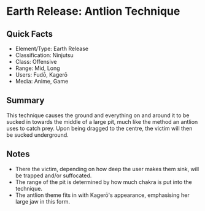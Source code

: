 # Earth Release: Antlion Technique

## Quick Facts
- Element/Type: Earth Release
- Classification: Ninjutsu
- Class: Offensive
- Range: Mid, Long
- Users: Fudō, Kagerō
- Media: Anime, Game

## Summary
This technique causes the ground and everything on and around it to be sucked in towards the middle of a large pit, much like the method an antlion uses to catch prey. Upon being dragged to the centre, the victim will then be sucked underground.

## Notes
- There the victim, depending on how deep the user makes them sink, will be trapped and/or suffocated.
- The range of the pit is determined by how much chakra is put into the technique.
- The antlion theme fits in with Kagerō's appearance, emphasising her large jaw in this form.
